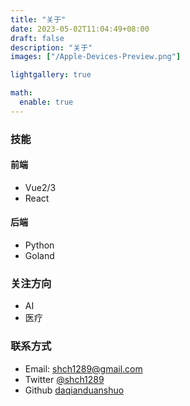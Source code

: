 ```yaml
---
title: "关于"
date: 2023-05-02T11:04:49+08:00
draft: false
description: "关于"
images: ["/Apple-Devices-Preview.png"]

lightgallery: true

math:
  enable: true
---
```


### 技能

#### 前端

* Vue2/3
* React

#### 后端

* Python
* Goland

### 关注方向

* AI
* 医疗

### 联系方式

* Email: shch1289@gmail.com
* Twitter [@shch1289](https://twitter.com/shch1289)
* Github [daqianduanshuo](https://github.com/daqianduanshuo)